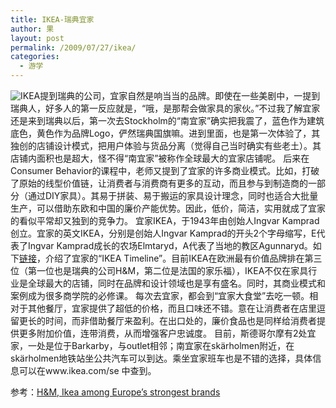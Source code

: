 ```yaml
---
title: IKEA-瑞典宜家
author: 果
layout: post
permalink: /2009/07/27/ikea/
categories:
  - 游学
---
```

![IKEA](http://lh5.ggpht.com/_8QVjn5bCEU4/Sm2uIgmB2vI/AAAAAAAAag4/m5NJevO39oI/s400/ikea.jpg)提到瑞典的公司，宜家自然是响当当的品牌。即使在一些美剧中，一提到瑞典人，好多人的第一反应就是，“哦，是那帮会做家具的家伙。”不过我了解宜家还是来到瑞典以后，第一次去Stockholm的“南宜家”确实把我震了，蓝色作为建筑底色，黄色作为品牌Logo，俨然瑞典国旗嘛。进到里面，也是第一次体验了，其独创的店铺设计模式，把用户体验与货品分离（觉得自己当时确实有些老土）。其店铺内面积也是超大，怪不得“南宜家”被称作全球最大的宜家店铺呢。 
后来在Consumer Behavior的课程中，老师又提到了宜家的许多商业模式。比如，打破了原始的线型价值链，让消费者与消费商有更多的互动，而且参与到制造商的一部分（通过DIY家具）。其易于拼装、易于搬运的家具设计理念，同时也适合大批量生产，可以借助东欧和中国的廉价产能优势。因此，低价，简洁，实用就成了宜家的看似平常却又独到的竞争力。 
宜家IKEA，于1943年由创始人Ingvar Kamprad创立。宜家的英文IKEA，分别是创始人Ingvar Kamprad的开头2个字母缩写，E代表了Ingvar Kamprad成长的农场Elmtaryd，A代表了当地的教区Agunnaryd。如下[链接](http://franchisor.ikea.com/showContent.asp?swfId=concept4)，介绍了宜家的“IKEA Timeline”。目前IKEA在欧洲最有价值品牌排在第三位（第一位也是瑞典的公司H&M，第二位是法国的家乐福），IKEA不仅在家具行业是全球最大的店铺，同时在品牌和设计领域也是享有盛名。同时，其商业模式和案例成为很多商学院的必修课。 
每次去宜家，都会到“宜家大食堂”去吃一顿。相对于其他餐厅，宜家提供了超低的价格，而且口味还不错。意在让消费者在店里逗留更长的时间，而非借助餐厅来盈利。在出口处的，廉价食品也是同样给消费者提供更多附加价值，连带消费，从而增强客户忠诚度。 
目前，斯德哥尔摩有2处宜家，一处是位于Barkarby，与outlet相邻；南宜家在skärholmen附近，在skärholmen地铁站坐公共汽车可以到达。乘坐宜家班车也是不错的选择，具体信息可以在www.ikea.com/se 中查到。

参考：[H&M, Ikea among Europe’s strongest brands](http://www.thelocal.se/11032/20080410/ "H&M, Ikea among Europe’s strongest brands")
